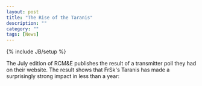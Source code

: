 ```yaml
---
layout: post
title: "The Rise of the Taranis"
description: ""
category: ""
tags: [News]
---
```

{% include JB/setup %}

The July edition of RCM&E publishes the result of a transmitter poll they had on their website. The result shows that FrSk's Taranis has made a surprisingly strong impact in less than a year:
<img src="https://farm4.staticflickr.com/3909/14212155619_031647bed9_o.jpg" border="0" alt="" />
